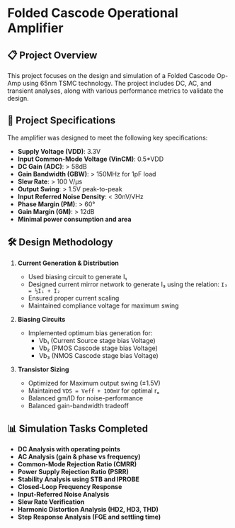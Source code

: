 # Folded Cascode Operational Amplifier
## 📋 Project Overview
This project focuses on the design and simulation of a Folded Cascode Op-Amp using 65nm TSMC technology. The project includes DC, AC, and transient analyses, along with various performance metrics to validate the design.

## 🎯 Project Specifications  
The amplifier was designed to meet the following key specifications:  
- **Supply Voltage (VDD)**: 3.3V  
- **Input Common-Mode Voltage (VinCM)**: 0.5*VDD  
- **DC Gain (ADC)**: > 58dB  
- **Gain Bandwidth (GBW)**: > 150MHz for 1pF load  
- **Slew Rate**: > 100 V/μs  
- **Output Swing**: > 1.5V peak-to-peak  
- **Input Referred Noise Density**: < 30nV/√Hz  
- **Phase Margin (PM)**: > 60°  
- **Gain Margin (GM)**: > 12dB  
- **Minimal power consumption and area** 

## 🛠️ Design Methodology

1. **Current Generation & Distribution**  
   - Used biasing circuit to generate I₁
   - Designed current mirror network to generate I₃ using the relation: `I₃ = ½I₁ + I₂`
   - Ensured proper current scaling
   - Maintained compliance voltage for maximum swing

3. **Biasing Circuits**  
   - Implemented optimum bias generation for:  
     * Vb₁ (Current Source stage bias Voltage)
     * Vb₂ (PMOS Cascode stage bias Voltage)
     * Vb₃ (NMOS Cascode stage bias Voltage)

4. **Transistor Sizing**
   - Optimized for Maximum output swing (±1.5V)
   - Maintained `VDS = Veff + 100mV` for optimal rₒ
   - Balanced gm/ID for noise-performance
   - Balanced gain-bandwidth tradeoff

## 📊 Simulation Tasks Completed

- **DC Analysis with operating points**
- **AC Analysis (gain & phase vs frequency)**
- **Common-Mode Rejection Ratio (CMRR)**
- **Power Supply Rejection Ratio (PSRR)**
- **Stability Analysis using STB and IPROBE**
- **Closed-Loop Frequency Response**
- **Input-Referred Noise Analysis**
- **Slew Rate Verification**
- **Harmonic Distortion Analysis (HD2, HD3, THD)**
- **Step Response Analysis (FGE and settling time)**
